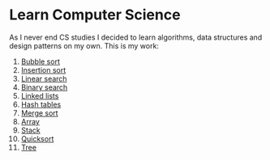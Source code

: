 # Learn Computer Science

As I never end CS studies I decided to learn algorithms, data structures and design patterns on my own.
This is my work:

1. [Bubble sort](https://github.com/krzysztofzuraw/learn-algorithms/tree/master/bubble_sort)
2. [Insertion sort](https://github.com/krzysztofzuraw/learn-algorithms/tree/master/insertion_sort)
3. [Linear search](https://github.com/krzysztofzuraw/learn-algorithms/tree/master/linear_search)
4. [Binary search](https://github.com/krzysztofzuraw/learn-algorithms/tree/master/binary_search)
5. [Linked lists](https://github.com/krzysztofzuraw/learn-algorithms/tree/master/linked_lists)
6. [Hash tables](https://github.com/krzysztofzuraw/learn-algorithms/tree/master/hash_tables)
7. [Merge sort](https://github.com/krzysztofzuraw/learn-algorithms/tree/master/merge_sort)
8. [Array](https://github.com/krzysztofzuraw/learn-algorithms/tree/master/array)
9. [Stack](https://github.com/krzysztofzuraw/learn-algorithms/tree/master/stack)
10. [Quicksort](https://github.com/krzysztofzuraw/learn-algorithms/tree/master/quick_sort)
11. [Tree](https://github.com/krzysztofzuraw/learn-algorithms/tree/master/tree)
